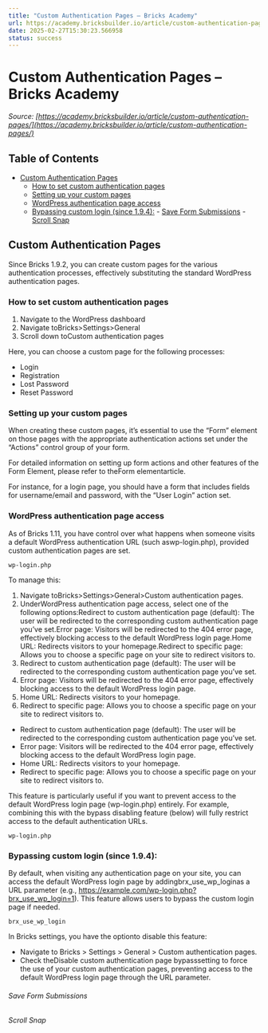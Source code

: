 ```yaml
---
title: "Custom Authentication Pages – Bricks Academy"
url: https://academy.bricksbuilder.io/article/custom-authentication-pages/
date: 2025-02-27T15:30:23.566958
status: success
---
```


# Custom Authentication Pages – Bricks Academy

*Source: [https://academy.bricksbuilder.io/article/custom-authentication-pages/](https://academy.bricksbuilder.io/article/custom-authentication-pages/)*

## Table of Contents

- [Custom Authentication Pages](#custom-authentication-pages)
  - [How to set custom authentication pages](#how-to-set-custom-authentication-pages)
  - [Setting up your custom pages](#setting-up-your-custom-pages)
  - [WordPress authentication page access](#wordpress-authentication-page-access)
  - [Bypassing custom login (since 1.9.4):](#bypassing-custom-login-since-194)
        - [Save Form Submissions](#save-form-submissions)
        - [Scroll Snap](#scroll-snap)

## Custom Authentication Pages

Since Bricks 1.9.2, you can create custom pages for the various authentication processes, effectively substituting the standard WordPress authentication pages.

### How to set custom authentication pages

1. Navigate to the WordPress dashboard
2. Navigate toBricks>Settings>General
3. Scroll down toCustom authentication pages

Here, you can choose a custom page for the following processes:

- Login
- Registration
- Lost Password
- Reset Password

### Setting up your custom pages

When creating these custom pages, it’s essential to use the “Form” element on those pages with the appropriate authentication actions set under the “Actions” control group of your form.

For detailed information on setting up form actions and other features of the Form Element, please refer to theForm elementarticle.

For instance, for a login page, you should have a form that includes fields for username/email and password, with the “User Login” action set.

### WordPress authentication page access

As of Bricks 1.11, you have control over what happens when someone visits a default WordPress authentication URL (such aswp-login.php), provided custom authentication pages are set.

`wp-login.php`

To manage this:

1. Navigate toBricks>Settings>General>Custom authentication pages.
2. UnderWordPress authentication page access, select one of the following options:Redirect to custom authentication page (default): The user will be redirected to the corresponding custom authentication page you’ve set.Error page: Visitors will be redirected to the 404 error page, effectively blocking access to the default WordPress login page.Home URL: Redirects visitors to your homepage.Redirect to specific page: Allows you to choose a specific page on your site to redirect visitors to.
3. Redirect to custom authentication page (default): The user will be redirected to the corresponding custom authentication page you’ve set.
4. Error page: Visitors will be redirected to the 404 error page, effectively blocking access to the default WordPress login page.
5. Home URL: Redirects visitors to your homepage.
6. Redirect to specific page: Allows you to choose a specific page on your site to redirect visitors to.

- Redirect to custom authentication page (default): The user will be redirected to the corresponding custom authentication page you’ve set.
- Error page: Visitors will be redirected to the 404 error page, effectively blocking access to the default WordPress login page.
- Home URL: Redirects visitors to your homepage.
- Redirect to specific page: Allows you to choose a specific page on your site to redirect visitors to.

This feature is particularly useful if you want to prevent access to the default WordPress login page (wp-login.php) entirely. For example, combining this with the bypass disabling feature (below) will fully restrict access to the default authentication URLs.

`wp-login.php`

### Bypassing custom login (since 1.9.4):

By default, when visiting any authentication page on your site, you can access the default WordPress login page by addingbrx_use_wp_loginas a URL parameter (e.g., https://example.com/wp-login.php?brx_use_wp_login=1). This feature allows users to bypass the custom login page if needed.

`brx_use_wp_login`

In Bricks settings, you have the optionto disable this feature:

- Navigate to Bricks > Settings > General > Custom authentication pages.
- Check theDisable custom authentication page bypasssetting to force the use of your custom authentication pages, preventing access to the default WordPress login page through the URL parameter.

###### Save Form Submissions

###### Scroll Snap

